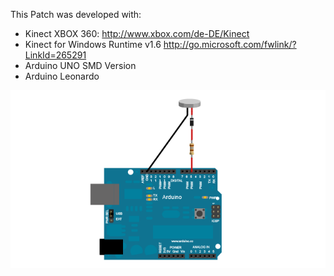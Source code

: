 This Patch was developed with:
- Kinect XBOX 360: http://www.xbox.com/de-DE/Kinect
- Kinect for Windows Runtime v1.6 http://go.microsoft.com/fwlink/?LinkId=265291
- Arduino UNO SMD Version
- Arduino Leonardo

![imagename](div/VibrationMotor.png)
